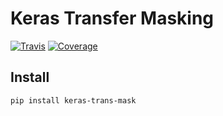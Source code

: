 # Keras Transfer Masking

[![Travis](https://travis-ci.org/CyberZHG/keras-trans-mask.svg)](https://travis-ci.org/CyberZHG/keras-trans-mask)
[![Coverage](https://coveralls.io/repos/github/CyberZHG/keras-trans-mask/badge.svg?branch=master)](https://coveralls.io/github/CyberZHG/keras-trans-mask)

## Install

```bash
pip install keras-trans-mask
```
